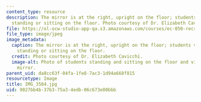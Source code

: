 ```yaml
---
content_type: resource
description: The mirror is at the right, upright on the floor; students view it while
  standing or sitting on the floor. Photo courtesy of Dr. Elizabeth Cavicchi.
file: https://ol-ocw-studio-app-qa.s3.amazonaws.com/courses/ec-050-recreate-experiments-from-history-inform-the-future-from-the-past-galileo-january-iap-2010/9027bb4b37b375a34edb06c673e00bbb_IMG_3584.jpg
file_type: image/jpeg
image_metadata:
  caption: The mirror is at the right, upright on the floor; students view it while
    standing or sitting on the floor.
  credit: Photo courtesy of Dr. Elizabeth Cavicchi.
  image-alt: Photo of students standing and sitting on the floor and viewing a propped-up
    mirror.
parent_uid: da8cc63f-04fa-1fe8-7ac3-1d94a668f815
resourcetype: Image
title: IMG_3584.jpg
uid: 9027bb4b-37b3-75a3-4edb-06c673e00bbb
---
```

